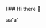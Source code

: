 ll## Hi there 👋

<!--
**Darsan01/Darsan01** is a ✨ _special_ ✨ repository because its `README.md` (this file) appears on your GitHub profile.

Here are some ideas to get you started:..

- 🔭 I’m currently working on ...
- 🌱 I’m currently learning ...
- 👯 I’m looking to collaborate on ...
- 🤔 I’m looking for help with ...
- 💬 Ask me about ...
- 📫 How to reach me: ...
- 😄 Pronouns: ...
- ⚡ Fun fact: .....
-->
aa'a'
